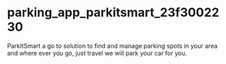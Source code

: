 # parking_app_parkitsmart_23f3002230
ParkItSmart a go to solution to find and manage parking spots in your area and where ever you go, just travel we will park your car for you.
